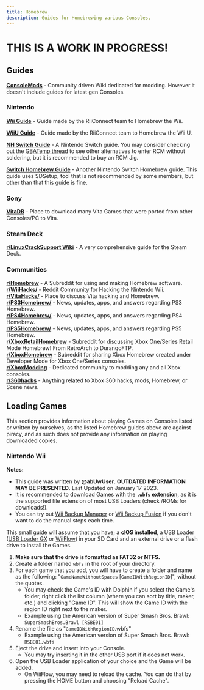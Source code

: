 ```yaml
---
title: Homebrew
description: Guides for Homebrewing various Consoles.
---
```

<h1 style="text-color: red;">THIS IS A WORK IN PROGRESS!</h1>

<h2>Guides</h2>

[**ConsoleMods**](https://consolemods.org/) - Community driven Wiki dedicated for modding. However it doesn't include guides for latest gen Consoles.

### Nintendo

[**Wii Guide**](https://wii.guide) - Guide made by the RiiConnect team to Homebrew the Wii.

[**WiiU Guide**](https://wiiu.hacks.guide/) - Guide made by the RiiConnect team to Homebrew the Wii U.

[**NH Switch Guide**](https://nh-server.github.io/switch-guide/) - A Nintendo Switch guide. You may consider checking out the [GBATemp thread](https://gbatemp.net/threads/the-ultimate-list-of-mods-to-enter-rcm.502145/) to see other alternatives to enter RCM without soldering, but it is recommended to buy an RCM Jig.

[**Switch Homebrew Guide**](https://switch.homebrew.guide/) - Another Nintendo Switch Homebrew guide. This guide uses SDSetup, tool that is not recommended by some members, but other than that this guide is fine.

### Sony
[**VitaDB**](https://vitadb.rinnegatamante.it/#/) - Place to download many Vita Games that were ported from other Consoles/PC to Vita.

### Steam Deck
[**r/LinuxCrackSupport Wiki**](https://www.reddit.com/r/LinuxCrackSupport/wiki/index/steamdeck/) - A very comprehensive guide for the Steam Deck.

### Communities

**[r/Homebrew](https://www.reddit.com/r/homebrew/)** - A Subreddit for using and making Homebrew software.
**[r/WiiHacks/](https://www.reddit.com/r/WiiHacks/)** - Reddit Community for Hacking the Nintendo Wii.  
**[r/VitaHacks/](https://www.reddit.com/r/vitahacks/)** - Place to discuss Vita hacking and Homebrew.  
**[r/PS3Homebrew/](https://www.reddit.com/r/ps3homebrew/)** - News, updates, apps, and answers regarding PS3 Homebrew.  
**[r/PS4Homebrew/](https://www.reddit.com/r/ps3homebrew/)** - News, updates, apps, and answers regarding PS4 Homebrew.  
**[r/PS5Homebrew/](https://www.reddit.com/r/ps3homebrew/)** - News, updates, apps, and answers regarding PS5 Homebrew.  
**[r/XboxRetailHomebrew](https://www.reddit.com/r/XboxRetailHomebrew/)** - Subreddit for discussing Xbox One/Series Retail Mode Homebrew! From RetroArch to DurangoFTP.  
**[r/XboxHomebrew](https://www.reddit.com/r/XboxHomebrew/)** - Subreddit for sharing Xbox Homebrew created under Developer Mode for Xbox One/Series consoles.  
**[r/XboxModding](https://www.reddit.com/r/XboxModding/)** - Dedicated community to modding any and all Xbox consoles.  
**[r/360hacks](https://www.reddit.com/r/360hacks/)** - Anything related to Xbox 360 hacks, mods, Homebrew, or Scene news.  

## Loading Games
This section provides information about playing Games on Consoles listed or written by ourselves, as the listed Homebrew guides above are against piracy, and as such does not provide any information on playing downloaded copies.

<h3>Nintendo Wii</h3>
<b>Notes:</b>  

- This guide was written by **@abUwUser**. **OUTDATED INFORMATION MAY BE PRESENTED**. Last Updated on January 17 2023.
- It is recommended to download Games with the **`.wbfs` extension**, as it is the supported file extension of most USB Loaders (check /ROMs for downloads!). 
- You can try out [Wii Backup Manager](https://wii.guide/wiibackupmanager) or [Wii Backup Fusion](https://github.com/larsenv/Wii-Backup-Fusion) if you don't want to do the manual steps each time.

This small guide will assume that you have; a **[cIOS](https://wii.guide/cios) installed**, a USB Loader ([USB Loader GX](https://wii.guide/usbloadergx) or [WiiFlow](https://wii.guide/wiiflow)) in your SD Card and an external drive or a flash drive to install the Games.

1. **Make sure that the drive is formatted as FAT32 or NTFS.**
2. Create a folder named `wbfs` in the root of your directory.
3. For each game that you add, you will have to create a folder and name as the following: "`GameNameWithoutSpaces` [`GameIDWithRegionID`]", without the quotes.
    - You may check the Game's ID with Dolphin if you select the Game's folder, right click the list column (where you can sort by title, maker, etc.) and clicking "Game ID". This will show the Game ID with the region ID right next to the maker.
    - Example using the American version of Super Smash Bros. Brawl: `SuperSmashBros.Brawl [RSBE01]`
4. Rename the file as "`GameIDWithRegionID`.wbfs"
    - Example using the American version of Super Smash Bros. Brawl: `RSBE01.wbfs`
5. Eject the drive and insert into your Console.
    - You may try inserting it in the other USB port if it does not work.
6. Open the USB Loader application of your choice and the Game will be added.
    - On WiiFlow, you may need to reload the cache. You can do that by pressing the HOME button and choosing "Reload Cache".
